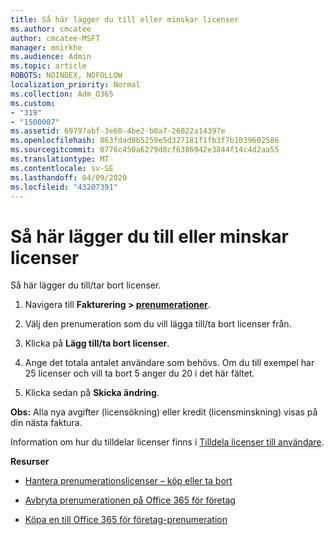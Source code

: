 ```yaml
---
title: Så här lägger du till eller minskar licenser
ms.author: cmcatee
author: cmcatee-MSFT
manager: mnirkhe
ms.audience: Admin
ms.topic: article
ROBOTS: NOINDEX, NOFOLLOW
localization_priority: Normal
ms.collection: Adm_O365
ms.custom:
- "319"
- "1500007"
ms.assetid: 69797abf-3e60-4be2-b0a7-26022a14397e
ms.openlocfilehash: 863fdad0b5259e5d327181f1fb3f7b1039602586
ms.sourcegitcommit: 0776c450a6279d8cf6386942e3844f14c4d2aa55
ms.translationtype: MT
ms.contentlocale: sv-SE
ms.lasthandoff: 04/09/2020
ms.locfileid: "43207391"
---
```

# <a name="how-to-add-or-reduce-licenses"></a>Så här lägger du till eller minskar licenser

Så här lägger du till/tar bort licenser.
  
1. Navigera till **Fakturering > [prenumerationer](https://portal.office.com/adminportal/home#/subscriptions)**.

2. Välj den prenumeration som du vill lägga till/ta bort licenser från.

3. Klicka på **Lägg till/ta bort licenser**.

4. Ange det totala antalet användare som behövs. Om du till exempel har 25 licenser och vill ta bort 5 anger du 20 i det här fältet.

5. Klicka sedan på **Skicka ändring**.

**Obs:** Alla nya avgifter (licensökning) eller kredit (licensminskning) visas på din nästa faktura.

Information om hur du tilldelar licenser finns i [Tilldela licenser till användare](https://docs.microsoft.com/microsoft-365/admin/manage/assign-licenses-to-users).

 **Resurser**
  
- [Hantera prenumerationslicenser – köp eller ta bort](https://docs.microsoft.com/en-us/microsoft-365/commerce/licenses/buy-licenses)

- [Avbryta prenumerationen på Office 365 för företag](https://support.office.com/article/Cancel-Office-365-for-business-b1bc0bef-4608-4601-813a-cdd9f746709a)

- [Köpa en till Office 365 för företag-prenumeration](https://support.office.com/article/Buy-another-Office-365-for-business-subscription-fab3b86c-3359-4042-8692-5d4dc7550b7c)

